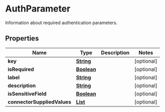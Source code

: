 

# AuthParameter

Information about required authentication parameters.

## Properties

| Name | Type | Description | Notes |
|------------ | ------------- | ------------- | -------------|
|**key** | [**String**](String.md) |  |  [optional] |
|**isRequired** | [**Boolean**](Boolean.md) |  |  [optional] |
|**label** | [**String**](String.md) |  |  [optional] |
|**description** | [**String**](String.md) |  |  [optional] |
|**isSensitiveField** | [**Boolean**](Boolean.md) |  |  [optional] |
|**connectorSuppliedValues** | [**List**](List.md) |  |  [optional] |



